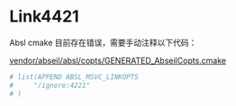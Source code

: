 # Link4421

Absl cmake 目前存在错误，需要手动注释以下代码：

[vendor/abseil/absl/copts/GENERATED_AbseilCopts.cmake](../../vendor/abseil/absl/copts/GENERATED_AbseilCopts.cmake)

```cmake
# list(APPEND ABSL_MSVC_LINKOPTS
#     "/ignore:4221"
# )

```